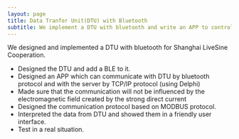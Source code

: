 ```yaml
---
layout: page
title: Data Tranfer Unit(DTU) with Bluetooth
subtitle: We implement a DTU with bluetooth and write an APP to control it. The APP is written by Delphi.
---
```


We designed and implemented a DTU with bluetooth for Shanghai LiveSine Cooperation.
* Designed the DTU and add a BLE to it. 
* Designed an APP which can communicate with DTU by bluetooth protocol and with the server by TCP/IP protocol (using Delphi)
* Made sure that the communication will not be influenced by the electromagnetic field created by the strong direct current
* Designed the communication protocol based on MODBUS protocol.
* Interpreted the data from DTU and showed them in a friendly user interface.
* Test in a real situation.
